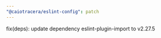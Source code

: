 ```yaml
---
"@caiotracera/eslint-config": patch
---
```


fix(deps): update dependency eslint-plugin-import to v2.27.5
